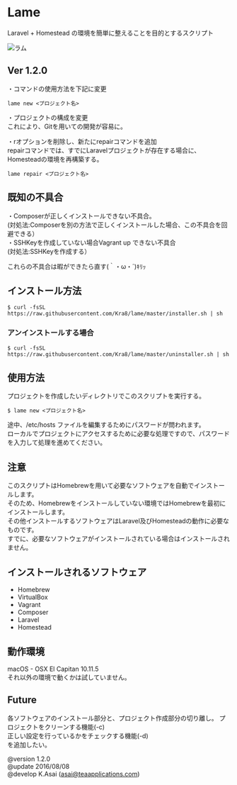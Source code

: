# Lame
Laravel + Homestead の環境を簡単に整えることを目的とするスクリプト                  

![ラム](https://github.com/Kra8/lame/blob/master/data/lame_anime.jpg)

## Ver 1.2.0
・コマンドの使用方法を下記に変更  
```
lame new <プロジェクト名>
```

・プロジェクトの構成を変更  
これにより、Gitを用いての開発が容易に。  

・rオプションを削除し、新たにrepairコマンドを追加  
repairコマンドでは、すでにLaravelプロジェクトが存在する場合に、Homesteadの環境を再構築する。
```
lame repair <プロジェクト名>
```

## 既知の不具合
・Composerが正しくインストールできない不具合。  
(対処法:Composerを別の方法で正しくインストールした場合、この不具合を回避できる）  
・SSHKeyを作成していない場合Vagrant up できない不具合  
(対処法:SSHKeyを作成する）  

これらの不具合は暇ができたら直す(｀・ω・´)ｷﾘｯ  

## インストール方法
```
$ curl -fsSL https://raw.githubusercontent.com/Kra8/lame/master/installer.sh | sh
```

### アンインストールする場合
```
$ curl -fsSL https://raw.githubusercontent.com/Kra8/lame/master/uninstaller.sh | sh
```

## 使用方法
プロジェクトを作成したいディレクトリでこのスクリプトを実行する。
```
$ lame new <プロジェクト名>
```
途中、/etc/hosts ファイルを編集するためにパスワードが問われます。  
ローカルでプロジェクトにアクセスするために必要な処理ですので、パスワードを入力して処理を進めてください。  


## 注意
このスクリプトはHomebrewを用いて必要なソフトウェアを自動でインストールします。  
そのため、Homebrewをインストールしていない環境ではHomebrewを最初にインストールします。  
その他インストールするソフトウェアはLaravel及びHomesteadの動作に必要なものです。  
すでに、必要なソフトウェアがインストールされている場合はインストールされません。  

## インストールされるソフトウェア
* Homebrew
* VirtualBox
* Vagrant
* Composer
* Laravel
* Homestead

## 動作環境
macOS - OSX El Capitan 10.11.5  
それ以外の環境で動くかは試していません。

## Future
各ソフトウェアのインストール部分と、プロジェクト作成部分の切り離し。
プロジェクトをクリーンする機能(-c)  
正しい設定を行っているかをチェックする機能(-d)  
を追加したい。  

@version    1.2.0  
@update     2016/08/08  
@develop    K.Asai (asai@teaapplications.com)  

